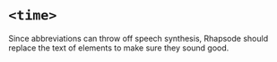 # `<time>`

Since abbreviations can throw off speech synthesis, Rhapsode should replace the text of <time> elements to make sure they sound good.